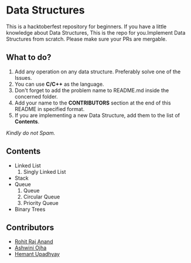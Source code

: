 # Data Structures
This is a hacktoberfest repository for beginners. If you have a little knowledge about Data Structures, This is the repo for you.Implement Data Structures from scratch.
Please make sure your PRs are mergable.

## What to do?
1. Add any operation on any data structure. Preferably solve one of the Issues.
2. You can use **C/C++** as the language.
3. Don't forget to add the problem name to README.md inside the concerned folder.
4. Add your name to the **CONTRIBUTORS** section at the end of this README in specified format.
5. If you are implementing a new Data Structure, add them to the list of **Contents**.

*Kindly do not Spam.*

## Contents
- Linked List
	1. Singly Linked List
- Stack
- Queue
	1. Queue
	2. Circular Queue
	3. Priority Queue
- Binary Trees

## Contributors
- [Rohit Raj Anand](https://github.com/rht6226)
- [Ashwini Ojha](https://github.com/ashwini571)
- [Hemant Upadhyay](https://github.com/hemantupadhyay24)
